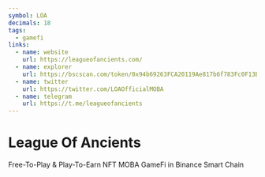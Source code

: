 ```yaml
---
symbol: LOA
decimals: 18
tags:
  - gamefi
links:
  - name: website
    url: https://leagueofancients.com/
  - name: explorer
    url: https://bscscan.com/token/0x94b69263FCA20119Ae817b6f783Fc0F13B02ad50
  - name: twitter
    url: https://twitter.com/LOAOfficialMOBA
  - name: telegram
    url: https://t.me/leagueofancients
---
```


# League Of Ancients

Free-To-Play & Play-To-Earn NFT MOBA GameFi in Binance Smart Chain
